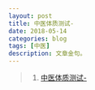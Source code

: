 ```yaml
---
layout: post
title: 中医体质测试-
date: 2018-05-14
categories: blog
tags: [中医]
description: 文章金句。
---
```




>1. [中医体质测试-](http://www.huofar.com/ll_tizhi.php/dotest/inv/04444919036772728)   

